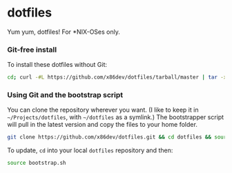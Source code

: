 # dotfiles
Yum yum, dotfiles! For *NIX-OSes only.

### Git-free install

To install these dotfiles without Git:

```bash
cd; curl -#L https://github.com/x86dev/dotfiles/tarball/master | tar -xzv --strip-components 1 --exclude={README.md}
```

### Using Git and the bootstrap script

You can clone the repository wherever you want. (I like to keep it in `~/Projects/dotfiles`, with `~/dotfiles` as a symlink.) The bootstrapper script will pull in the latest version and copy the files to your home folder.

```bash
git clone https://github.com/x86dev/dotfiles.git && cd dotfiles && source bootstrap.sh
```

To update, `cd` into your local `dotfiles` repository and then:

```bash
source bootstrap.sh
```
